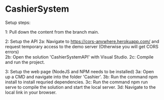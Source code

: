 # CashierSystem

Setup steps:

1: Pull down the content from the branch main.

2: Setup the API
	2a: Navigate to https://cors-anywhere.herokuapp.com/ and request temporary access to the demo server (Otherwise you will get CORS errors)	
	2b: Open the solution 'CashierSystemAPI' with Visual Studio.
	2c: Compile and run the project.
	
3: Setup the web page (NodeJS and NPM needs to be installed)
	3a: Open up a CMD and navigate into the folder 'Cashier'.
	3b: Run the command npm install to install requried dependencies.
	3c: Run the command npm run serve to compile the solution and start the local server.
	3d: Navigate to the local link in your browser.
